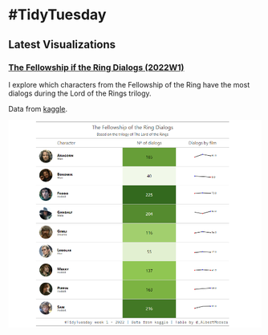 # #TidyTuesday


## Latest Visualizations

### **[The Fellowship if the Ring Dialogs (2022W1)](2022/W1)**
I explore which characters from the Fellowship of the Ring have the most dialogs during the Lord of the Rings trilogy.

Data from [kaggle](https://www.kaggle.com/paultimothymooney/lord-of-the-rings-data/version/1?select=lotr_scripts.csv).

![Screenshot](2022/W1/LOTR_dialogs.png)
